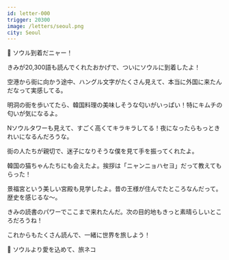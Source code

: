 ```yaml
---
id: letter-000
trigger: 20300
image: /letters/seoul.png
city: Seoul
---
```


🎉 ソウル到着だニャー！

きみが20,300語も読んでくれたおかげで、ついにソウルに到着したよ！

空港から街に向かう途中、ハングル文字がたくさん見えて、本当に外国に来たんだなって実感してる。

明洞の街を歩いてたら、韓国料理の美味しそうな匂いがいっぱい！特にキムチの匂いが気になるよ。

Nソウルタワーも見えて、すごく高くてキラキラしてる！夜になったらもっときれいになるんだろうな。

街の人たちが親切で、迷子になりそうな僕を見て手を振ってくれたよ。

韓国の猫ちゃんたちにも会えたよ。挨拶は「ニャンニョハセヨ」だって教えてもらった！

景福宮という美しい宮殿も見学したよ。昔の王様が住んでたところなんだって。歴史を感じるな〜。

きみの読書のパワーでここまで来れたんだ。次の目的地もきっと素晴らしいところだろうね！

これからもたくさん読んで、一緒に世界を旅しよう！

📮 ソウルより愛を込めて、旅ネコ